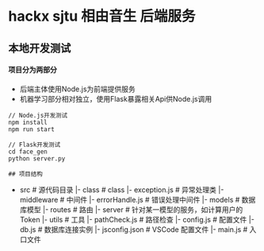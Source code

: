 # hackx sjtu 相由音生 后端服务


## 本地开发测试

#### 项目分为两部分

- 后端主体使用Node.js为前端提供服务
- 机器学习部分相对独立，使用Flask暴露相关Api供Node.js调用

```
// Node.js开发测试
npm install
npm run start

// Flask开发测试
cd face_gen
python server.py

## 项目结构
```
- src                    # 源代码目录
 |- class                # class
   |- exception.js       # 异常处理类
 |- middleware           # 中间件
   |- errorHandle.js     # 错误处理中间件
 |- models               # 数据库模型
 |- routes               # 路由
 |- server               # 针对某一模型的服务，如计算用户的 Token
 |- utils                # 工具
   |- pathCheck.js       # 路径检查
 |- config.js            # 配置文件
 |- db.js                # 数据库连接实例
 |- jsconfig.json        # VSCode 配置文件
 |- main.js              # 入口文件
```